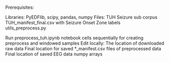 Prerequisites:

Libraries: PyEDFlib, scipy, pandas, numpy
Files: TUH Seizure sub corpus
       TUH_manifest_final.csv with Seizure Onset Zone labels  
       utils_preprocess.py

Run preprocess_tuh.ipynb notebook cells sequentially for creating preprocess and windowed samples
Edit locally: The location of downloaded raw data
	      Final location for saved *_manifest.csv files of preprocessed data
	      Final location of saved EEG data numpy arrays
        
 

